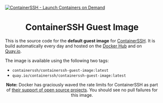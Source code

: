 [![ContainerSSH - Launch Containers on Demand](https://containerssh.github.io/images/logo-for-embedding.svg)](https://containerssh.io/)

<!--suppress HtmlDeprecatedAttribute -->
<h1 align="center">ContainerSSH Guest Image</h1>

This is the source code for the **default guest image** for [ContainerSSH](https://containerssh.io). It is build automatically every day and hosted on the [Docker Hub](https://hub.docker.com/u/containerssh) and on [Quay.io](https://quay.io/organization/containerssh).

The image is available using the following two tags:

- `containerssh/containerssh-guest-image:latest`
- `quay.io/containerssh/containerssh-guest-image:latest`

<p align="center"><strong>Note:</strong> Docker has graciously waved the rate limits for ContainerSSH as part of <a href="https://www.docker.com/blog/expanded-support-for-open-source-software-projects/">their support of open source projects</a>. You should see no pull failures for this image.</p>
